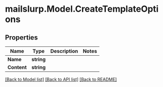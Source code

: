 
# mailslurp.Model.CreateTemplateOptions

## Properties

Name | Type | Description | Notes
------------ | ------------- | ------------- | -------------
**Name** | **string** |  | 
**Content** | **string** |  | 

[[Back to Model list]](../README.md#documentation-for-models)
[[Back to API list]](../README.md#documentation-for-api-endpoints)
[[Back to README]](../README.md)

